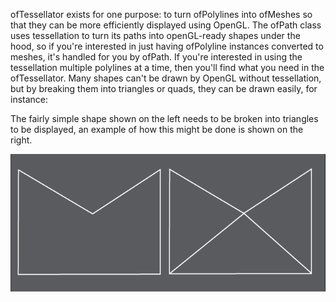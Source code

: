 ofTessellator exists for one purpose: to turn ofPolylines into ofMeshes so that they can be more efficiently displayed using OpenGL. The ofPath class uses tessellation to turn its paths into openGL-ready shapes under the hood, so if you're interested in just having ofPolyline instances converted to meshes, it's handled for you by ofPath. If you're interested in using the tessellation multiple polylines at a time, then you'll find what you need in the ofTessellator. Many shapes can't be drawn by OpenGL without tessellation, but by breaking them into triangles or quads, they can be drawn easily, for instance:

The fairly simple shape shown on the left needs to be broken into triangles to be displayed, an example of how this might be done is shown on the right.

![tessellation](ofTessellator.example.png)
